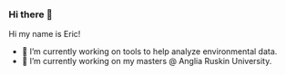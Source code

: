 ### Hi there 👋

Hi my name is Eric!

- 🔭 I’m currently working on tools to help analyze environmental data. 
- 🌱 I’m currently working on my masters @ Anglia Ruskin University. 

<!--
**Eric-Ness/Eric-Ness** is a ✨ _special_ ✨ repository because its `README.md` (this file) appears on your GitHub profile.

Here are some ideas to get you started:

- 🔭 I’m currently working on ...
- 🌱 I’m currently learning ...
- 👯 I’m looking to collaborate on ...
- 🤔 I’m looking for help with ...
- 💬 Ask me about ...
- 📫 How to reach me: ...
- 😄 Pronouns: ...
- ⚡ Fun fact: ...
-->
